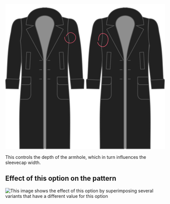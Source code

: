 ![Armhole depth factor](./armholedepthfactor.svg)

This controls the depth of the armhole, which in turn influences the sleevecap width.

## Effect of this option on the pattern

![This image shows the effect of this option by superimposing several variants that have a different value for this option](carlita\_armholedepthfactor\_sample.svg "Effect of this option on the pattern")
